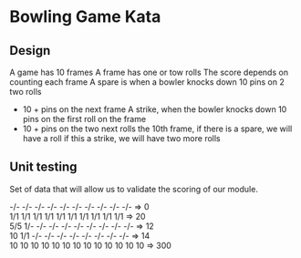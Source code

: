 # Bowling Game Kata

## Design
A game has 10 frames
A frame has one or tow rolls
The score depends on counting each frame
A spare is when a bowler knocks down 10 pins on 2 two rolls
 - 10 + pins on the next frame
A strike, when the bowler knocks down 10 pins on the first roll on the frame
 - 10 + pins on the two next rolls
 the 10th frame, if there is a spare, we will have a roll
 if this a strike, we will have two more rolls

 ## Unit testing
 Set of data that will allow us to validate the scoring of our module.
 
-/- -/- -/- -/- -/- -/- -/- -/- -/- -/- => 0 <br/>
1/1 1/1 1/1 1/1 1/1 1/1 1/1 1/1 1/1 1/1 => 20 <br/>
5/5 1/- -/- -/- -/- -/- -/- -/- -/- -/- => 12 <br/>
10  1/1 -/- -/- -/- -/- -/- -/- -/- -/- => 14 <br/>
10 10 10 10 10 10 10 10 10 10 10 10 10  => 300 <br/>

